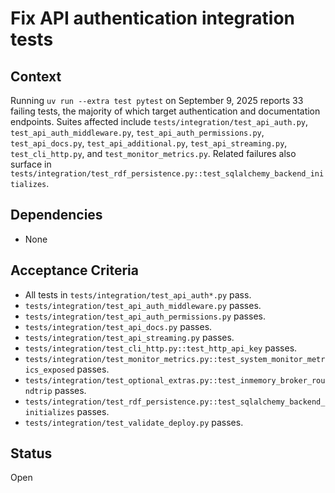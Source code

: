 # Fix API authentication integration tests

## Context
Running `uv run --extra test pytest` on September 9, 2025 reports 33
failing tests, the majority of which target authentication and
documentation endpoints. Suites affected include
`tests/integration/test_api_auth.py`, `test_api_auth_middleware.py`,
`test_api_auth_permissions.py`, `test_api_docs.py`, `test_api_additional.py`,
`test_api_streaming.py`, `test_cli_http.py`, and
`test_monitor_metrics.py`. Related failures also surface in
`tests/integration/test_rdf_persistence.py::test_sqlalchemy_backend_initializes`.

## Dependencies
- None

## Acceptance Criteria
- All tests in `tests/integration/test_api_auth*.py` pass.
- `tests/integration/test_api_auth_middleware.py` passes.
- `tests/integration/test_api_auth_permissions.py` passes.
- `tests/integration/test_api_docs.py` passes.
- `tests/integration/test_api_streaming.py` passes.
- `tests/integration/test_cli_http.py::test_http_api_key` passes.
- `tests/integration/test_monitor_metrics.py::test_system_monitor_metrics_exposed` passes.
- `tests/integration/test_optional_extras.py::test_inmemory_broker_roundtrip` passes.
- `tests/integration/test_rdf_persistence.py::test_sqlalchemy_backend_initializes` passes.
- `tests/integration/test_validate_deploy.py` passes.

## Status
Open
